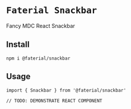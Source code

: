 # `Faterial Snackbar`

Fancy MDC React Snackbar

## Install

```
npm i @faterial/snackbar
```

## Usage

```
import { Snackbar } from '@faterial/snackbar'

// TODO: DEMONSTRATE REACT COMPONENT
```

